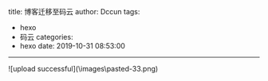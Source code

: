 title: 博客迁移至码云
author: Dccun
tags:
  - hexo
  - 码云
categories:
  - hexo
date: 2019-10-31 08:53:00
---
![upload successful](\\images\pasted-33.png\)